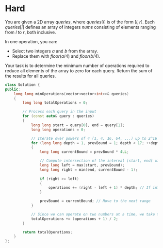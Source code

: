 # Hard

You are given a 2D array $queries$, where $queries[i]$ is of the form $[l, r]$. Each $queries[i]$ defines an array of integers $nums$ consisting of elements ranging from $l$ to $r$, both inclusive.

In one operation, you can:

- Select two integers $a$ and $b$ from the array.
- Replace them with $floor(a / 4)$ and $floor(b / 4)$.

Your task is to determine the minimum number of operations required to reduce all elements of the array to zero for each query. Return the sum of the results for all queries.

```cpp
class Solution {
public:
    long long minOperations(vector<vector<int>>& queries) 
    {
        long long totalOperations = 0;

        // Process each query in the input
        for (const auto& query : queries) 
        {
            long long start = query[0], end = query[1];
            long long operations = 0;

            // Iterate over powers of 4 (1, 4, 16, 64, ...) up to 2^16 (65536)
            for (long long depth = 1, prevBound = 1; depth < 17; ++depth) 
            {
                long long currentBound = prevBound * 4LL; 

                // Compute intersection of the interval [start, end] with the range [prevBound, currentBound - 1]
                long long left = max(start, prevBound);
                long long right = min(end, currentBound - 1);
                
                if (right >= left) 
                {
                    operations += (right - left + 1) * depth; // If intersection exists, accumulate operations
                }

                prevBound = currentBound; // Move to the next range
            }

            // Since we can operate on two numbers at a time, we take the ceiling of operations/2
            totalOperations += (operations + 1) / 2;
        }

        return totalOperations;
    }
};
```
